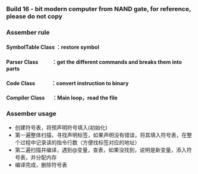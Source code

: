 ### Build 16 - bit modern computer from NAND gate, for reference, please do not copy
### Assember rule
#### SymbolTable Class&nbsp;：restore symbol
#### Parser Class&nbsp;&nbsp;&nbsp;&nbsp;&nbsp;&nbsp;&nbsp;&nbsp;&nbsp;&nbsp;&nbsp;：get the different commands and breaks them into parts
#### Code Class&nbsp;&nbsp;&nbsp;&nbsp;&nbsp;&nbsp;&nbsp;&nbsp;&nbsp;&nbsp;&nbsp;&nbsp;&nbsp;：convert instruction to binary
#### Compiler Class&nbsp;&nbsp;&nbsp;&nbsp;&nbsp;&nbsp;：Main loop，read the file
### Assember usage
- 创建符号表，将预声明符号填入(初始化)
- 第一遍整体扫描，寻找声明标签，如果声明没有错误，将其填入符号表，在整个过程中记录读的指令行数（方便找标签对应的地址）
- 第二遍扫描并编译，遇到@变量，查表，如果没找到，说明是新变量，添入符号表，并分配内存
- 编译完成，删除符号表

